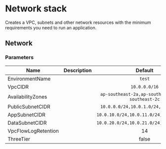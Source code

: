 # Network stack

Creates a VPC, subnets and other network resources with the minimum requirements you need to run an application.


## Network

### Parameters

| Name | Description | Default | Required |
|------|-------------|:-----:|:-----:|
| EnvironmentName |  | `test` | yes |
| VpcCIDR |  | `10.0.0.0/16` | yes |
| AvailabilityZones |  | `ap-southeast-2a,ap-southeast-2b,ap-southeast-2c` | yes |
| PublicSubnetCIDR |  | `10.0.0.0/24,10.0.1.0/24,10.0.2.0/24` | yes |
| AppSubnetCIDR |  | `10.0.10.0/24,10.0.11.0/24,10.0.12.0/24` | yes |
| DataSubnetCIDR |  | `10.0.20.0/24,10.0.21.0/24,10.0.22.0/24` | yes |
| VpcFlowLogRetention |  | 14 | no |
| ThreeTier |  | false | no |
